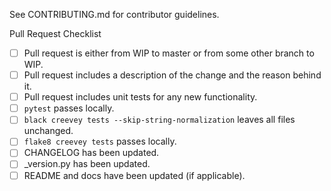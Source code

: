 See CONTRIBUTING.md for contributor guidelines. 

Pull Request Checklist
 - [ ] Pull request is either from WIP to master or from some other branch to WIP.
 - [ ] Pull request includes a description of the change and the reason behind it.
 - [ ] Pull request includes unit tests for any new functionality. 
 - [ ] `pytest` passes locally.
 - [ ] `black creevey tests --skip-string-normalization` leaves all files unchanged.
 - [ ] `flake8 creevey tests` passes locally.
 - [ ] CHANGELOG has been updated.
 - [ ] _version.py has been updated.
 - [ ] README and docs have been updated (if applicable).
